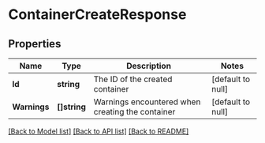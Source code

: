 # ContainerCreateResponse

## Properties
Name | Type | Description | Notes
------------ | ------------- | ------------- | -------------
**Id** | **string** | The ID of the created container | [default to null]
**Warnings** | **[]string** | Warnings encountered when creating the container | [default to null]

[[Back to Model list]](../README.md#documentation-for-models) [[Back to API list]](../README.md#documentation-for-api-endpoints) [[Back to README]](../README.md)


